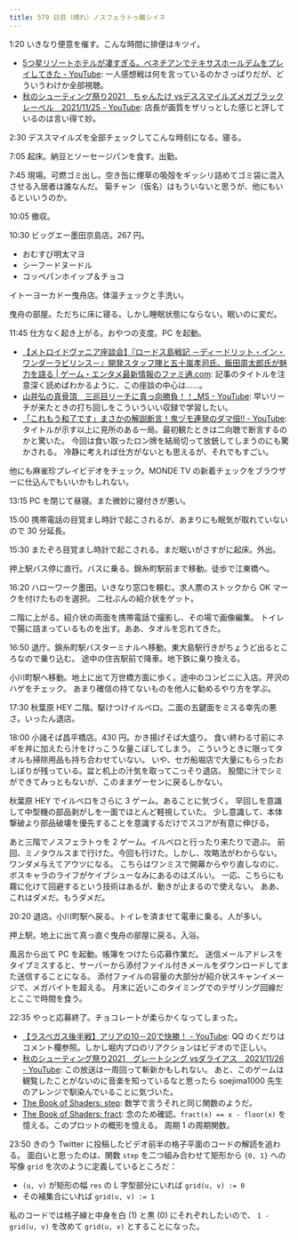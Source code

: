 ```yaml
---
title: 579 日目（晴れ）ノスフェラトゥ難シイネ
---
```


1:20 いきなり便意を催す。こんな時間に排便はキツイ。

* [5つ星リゾートホテルが凄すぎる。ベネチアンでテキサスホールデムをプレイしてきた - YouTube](https://www.youtube.com/watch?v=X3ZvM-ZqfGI):
  一人感想戦は何を言っているのかさっぱりだが、どういうわけか全部視聴。
* [秋のシューティング祭り2021　ちゃんたけ vsデススマイルズメガブラックレーベル　2021/11/25 - YouTube](https://www.youtube.com/watch?v=Q3jqy47IPRs):
  店長が画質をザリっとした感じと評しているのは言い得て妙。

2:30 デススマイルズを全部チェックしてこんな時刻になる。寝る。

7:05 起床。納豆とソーセージパンを食す。出勤。

7:45 現場。可燃ゴミ出し。空き缶に煙草の吸殻をギッシリ詰めてゴミ袋に混入させる入居者は誰なんだ。
菊チャン（仮名）はもういないと思うが、他にもいるといいうのか。

10:05 撤収。

10:30 ビッグエー墨田京島店。267 円。

* おむすび明太マヨ
* シーフードヌードル
* コッペパンホイップ＆チョコ

イトーヨーカドー曳舟店。体温チェックと手洗い。

曳舟の部屋。ただちに床に寝る。しかし睡眠状態にならない。眠いのに変だ。

11:45 仕方なく起き上がる。おやつの支度。PC を起動。

* [【メトロイドヴァニア座談会】『ロードス島戦記 －ディードリット・イン・ワンダーラビリンス－』開発スタッフ陣と五十嵐孝司氏、飯田周太郎氏が魅力を語る &#x7c; ゲーム・エンタメ最新情報のファミ通.com](https://www.famitsu.com/news/202111/24238037.html):
  記事のタイトルを注意深く読めばわかるように、この座談の中心は……。
* [山井弘の真骨頂　三巡目リーチに真っ向勝負！！_MS - YouTube](https://www.youtube.com/watch?v=7-i6cPZjg1Q):
  早いリーチが来たときの打ち回しをこういういい収録で学習したい。
* [「これもう和了です」まさかの解説断言！鬼ヅモ連発のダマ倍!! - YouTube](https://www.youtube.com/watch?v=bjfetMvbvjA):
  タイトルが示す以上に見所のある一局。最初観たときは二向聴で断言するのかと驚いた。
  今回は食い取ったロン牌を結局切って放銃してしまうのにも驚かされる。
  冷静に考えれば仕方がないとも思えるが、それでもすごい。

他にも麻雀珍プレイビデオをチェック。MONDE TV の新着チェックをブラウザーに仕込んでもいいかもしれない。

13:15 PC を閉じて昼寝。また微妙に寝付きが悪い。

15:00 携帯電話の目覚まし時計で起こされるが、あまりにも眠気が取れていないので 30 分延長。

15:30 またぞろ目覚まし時計で起こされる。まだ眠いがさすがに起床。外出。

押上駅バス停に直行。バスに乗る。錦糸町駅前まで移動。徒歩で江東橋へ。

16:20 ハローワーク墨田。いきなり窓口を頼む。求人票のストックから OK マークを付けたものを選択。
二社ぶんの紹介状をゲット。

ニ階に上がる。紹介状の両面を携帯電話で撮影し、その場で画像編集。
トイレで腸に詰まっているものを出す。ああ、タオルを忘れてきた。

16:50 退庁。錦糸町駅バスターミナルへ移動。東大島駅行きがちょうど出るところなので乗り込む。
途中の住吉駅前で降車。地下鉄に乗り換える。

小川町駅へ移動。地上に出て万世橋方面に歩く。途中のコンビニに入店。芹沢のハゲをチェック。
あまり確信の持てないものを他人に勧めるやり方を学ぶ。

17:30 秋葉原 HEY 二階。駆けつけイルベロ。二面の五鍵面をミスる幸先の悪さ。いったん退店。

18:00 小諸そば昌平橋店。430 円。かき揚げそば大盛り。
食い終わる寸前にネギを丼に加えたら汁をけっこうな量こぼしてしまう。
こういうときに限ってタオルも掃除用品も持ち合わせていない。
いや、セガ船堀店で大量にもらったおしぼりが残っている。盆と机上の汁気を取ってこっそり退店。
股間に汁でシミができてみっともないが、このままゲーセンに戻るしかない。

秋葉原 HEY でイルベロをさらに 3 ゲーム。あることに気づく。
早回しを意識して中型機の部品剥がしを一面でほとんど軽視していた。
少し意識して、本体撃破より部品破壊を優先することを意識するだけでスコアが有意に伸びる。

あと三階でノスフェラトゥを 2 ゲーム。イルベロと行ったり来たりで遊ぶ。
前回、ミノタウルスまで行けた。今回も行けた。しかし、攻略法がわからない。
ワンダメ与えてアウツになる。
こちらはワンミスで開幕からやり直しなのに、ボスキャラのライフがケイブシューなみにあるのはズルい。
一応、こちらにも霧に化けて回避するという技術はあるが、動きが止まるので使えない。
ああ、これはダメだ。もうダメだ。

20:20 退店。小川町駅へ戻る。トイレを済ませて電車に乗る。人が多い。

押上駅。地上に出て真っ直ぐ曳舟の部屋に戻る。入浴。

風呂から出て PC を起動。帳簿をつけたら応募作業だ。
送信メールアドレスをタイプミスすると、サーバーから添付ファイル付きメールをダウンロードしてまた送信することになる。
添付ファイルの容量の大部分が紹介状スキャンイメージで、メガバイトを超える。
月末に近いこのタイミングでのテザリング回線だとここで時間を食う。

22:35 やっと応募終了。チョコレートが柔らかくなってしまった。

* [【ラスベガス後半戦】アリアの10－20で快勝！ - YouTube](https://www.youtube.com/watch?v=U4vH6k8AMjY):
  QQ のくだりはコメント欄参照。しかし堀内プロのリアクションはビデオので正しい。
* [秋のシューティング祭り2021　グレートシング vsダライアス　2021/11/26 - YouTube](https://www.youtube.com/watch?v=7f-gf5CJ5io):
  この放送は一周回って斬新かもしれない。
  あと、このゲームは観覧したことがないのに音楽を知っているなと思ったら
  soejima1000 先生のアレンジで馴染んでいることに気づいた。
* [The Book of Shaders: step](https://thebookofshaders.com/glossary/?search=step):
  数学で言うそれと同じ関数のようだ。
* [The Book of Shaders: fract](https://thebookofshaders.com/glossary/?search=fract):
  念のため確認。`fract(x) == x - floor(x)` を憶える。このプロットの概形を憶える。
  周期 1 の周期関数。

23:50 きのう Twitter に投稿したビデオ前半の格子平面のコードの解読を追わる。
面白いと思ったのは、関数 `step` を二つ組み合わせて矩形から `{0, 1}` への写像
`grid` を次のように定義しているところだ：

* `(u, v)` が矩形の幅 `res` の L 字型部分にいれば `grid(u, v) := 0`
* その補集合にいれば `grid(u, v) := 1`

私のコードでは格子線と中身を白 (1) と黒 (0) にそれぞれしたいので、
`1 - grid(u, v)` を改めて `grid(u, v)` とすることになった。
